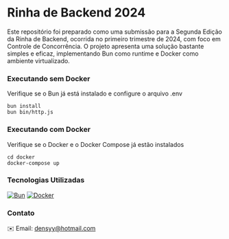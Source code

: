 # Rinha de Backend 2024

Este repositório foi preparado como uma submissão para a Segunda Edição da Rinha de Backend, ocorrida no primeiro trimestre de 2024, com foco em Controle de Concorrência. O projeto apresenta uma solução bastante simples e eficaz, implementando Bun como runtime e Docker como ambiente virtualizado.

### Executando sem Docker

Verifique se o Bun já está instalado e configure o arquivo .env

```
bun install
bun bin/http.js
```

### Executando com Docker

Verifique se o Docker e o Docker Compose já estão instalados

```
cd docker
docker-compose up
```

### Tecnologias Utilizadas

[![Bun](https://img.shields.io/badge/bun-282a36?style=for-the-badge&logo=bun&logoColor=fbf0df)](https://bun.sh/)
[![Docker](https://img.shields.io/badge/Docker-2CA5E0?style=for-the-badge&logo=docker&logoColor=white)](https://www.docker.com/)

### Contato

✉️ Email: densyy@hotmail.com
